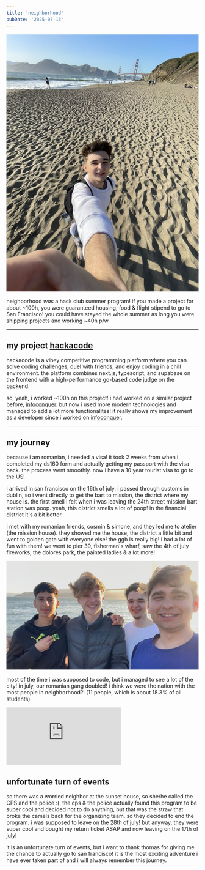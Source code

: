 ```yaml
---
title: 'neighborhood'
pubDate: '2025-07-13'
---
```


![baker beach](../../../public/bakerbeach.jpeg)

neighborhood *was* a hack club summer program! if you made a project for about ~100h, you were guaranteed housing, food & flight stipend to go to San Francisco! you could have stayed the whole summer as long you were shipping projects and working ~40h p/w.

---
## my project [hackacode](https://github.com/suceavahacks/hackacode)


hackacode is a vibey competitive programming platform where you can solve coding challenges, duel with friends, and enjoy coding in a chill environment. the platform combines next.js, typescript, and supabase on the frontend with a high-performance go-based code judge on the backend.

so, yeah, i worked ~100h on this project! i had worked on a similar project before, [infoconquer](https://github.com/xndadelin/Info-Conquer). but now i used more modern technologies and managed to add a lot more functionalites! it really shows my improvement as a developer since i worked on [infoconquer](https://github.com/xndadelin/Info-Conquer).

---

## my journey
because i am romanian, i needed a visa! it took 2 weeks from when i completed my ds160 form and actually getting my passport with the visa back. the process went smoothly. now i have a 10 year tourist visa to go to the US!

i arrived in san francisco on the 16th of july. i passed through customs in dublin, so i went directly to get the bart to mission, the district where my house is. the first smell i felt when i was leaving the 24th street mission bart station was poop. yeah, this district smells a lot of poop! in the financial district it's a bit better. 

i met with my romanian friends, cosmin & simone, and they led me to atelier (the mission house). they showed me the house, the district a little bit and went to golden gate with everyone else! the ggb is really big! i had a lot of fun with them! we went to pier 39, fisherman's wharf, saw the 4th of july fireworks, the dolores park, the painted ladies & a lot more!

![from left to right, vasile, cosmin, me and simone!](../../../public/romania.jpeg)

most of the time i was supposed to code, but i managed to see a lot of the city! in july, our romanian gang doubled! i think we were the nation with the most people in neighborhood?! (11 people, which is about 18.3% of all students)

<iframe src="https://streamable.com/e/76hyt9" frameborder="0" allowfullscreen></iframe>

## unfortunate turn of events
so there was a worried neighbor at the sunset house, so she/he called the CPS and the police :(. the cps & the police actually found this program to be super cool and decided not to do anything, but that was the straw that broke the camels back for the organizing team. so they decided to end the program. i was supposed to leave on the 28th of july! but anyway, they were super cool and bought my return ticket ASAP and now leaving on the 17th of july! 

it is an unfortunate turn of events, but i want to thank thomas for giving me the chance to actually go to san francisco! it is the most exciting adventure i have ever taken part of and i will always remember this journey.